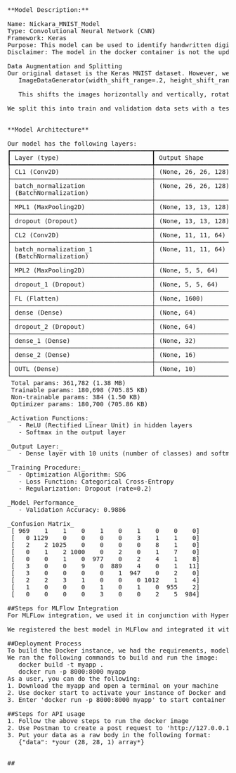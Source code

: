 <pre>
**Model Description:**

Name: Nickara_MNIST_Model
Type: Convolutional Neural Network (CNN)
Framework: Keras
Purpose: This model can be used to identify handwritten digits. The model was trained using data augmentation, making it more resilient against imperfect data.
Disclaimer: The model in the docker container is not the updated version. The model in this repository has an                    accuracy of 98.86% and the model in the docker container has an accuracy of 96.66%

Data Augmentation and Splitting
Our original dataset is the Keras MNIST dataset. However, we used ImageDataGenerator to augment the images. Our settings are as follows:
   ImageDataGenerator(width_shift_range=.2, height_shift_range=.2, rotation_range=15, fill_mode='constant',rescale=1./255, zoom_range=[.75,2])

   This shifts the images horizontally and vertically, rotates them a little, zooms in and out of them, and recales the images to grayscale.

We split this into train and validation data sets with a test_size of 0.2, shuffle=True, and stratifying on the labels.


**Model Architecture**

Our model has the following layers:
┏━━━━━━━━━━━━━━━━━━━━━━━━━━━━━━━━━━━━━━┳━━━━━━━━━━━━━━━━━━━━━━━━━━━━━┳━━━━━━━━━━━━━━━━━┓
┃ Layer (type)                         ┃ Output Shape                ┃         Param # ┃
┡━━━━━━━━━━━━━━━━━━━━━━━━━━━━━━━━━━━━━━╇━━━━━━━━━━━━━━━━━━━━━━━━━━━━━╇━━━━━━━━━━━━━━━━━┩
│ CL1 (Conv2D)                         │ (None, 26, 26, 128)         │           1,280 │
├──────────────────────────────────────┼─────────────────────────────┼─────────────────┤
│ batch_normalization                  │ (None, 26, 26, 128)         │             512 │
│ (BatchNormalization)                 │                             │                 │
├──────────────────────────────────────┼─────────────────────────────┼─────────────────┤
│ MPL1 (MaxPooling2D)                  │ (None, 13, 13, 128)         │               0 │
├──────────────────────────────────────┼─────────────────────────────┼─────────────────┤
│ dropout (Dropout)                    │ (None, 13, 13, 128)         │               0 │
├──────────────────────────────────────┼─────────────────────────────┼─────────────────┤
│ CL2 (Conv2D)                         │ (None, 11, 11, 64)          │          73,792 │
├──────────────────────────────────────┼─────────────────────────────┼─────────────────┤
│ batch_normalization_1                │ (None, 11, 11, 64)          │             256 │
│ (BatchNormalization)                 │                             │                 │
├──────────────────────────────────────┼─────────────────────────────┼─────────────────┤
│ MPL2 (MaxPooling2D)                  │ (None, 5, 5, 64)            │               0 │
├──────────────────────────────────────┼─────────────────────────────┼─────────────────┤
│ dropout_1 (Dropout)                  │ (None, 5, 5, 64)            │               0 │
├──────────────────────────────────────┼─────────────────────────────┼─────────────────┤
│ FL (Flatten)                         │ (None, 1600)                │               0 │
├──────────────────────────────────────┼─────────────────────────────┼─────────────────┤
│ dense (Dense)                        │ (None, 64)                  │         102,464 │
├──────────────────────────────────────┼─────────────────────────────┼─────────────────┤
│ dropout_2 (Dropout)                  │ (None, 64)                  │               0 │
├──────────────────────────────────────┼─────────────────────────────┼─────────────────┤
│ dense_1 (Dense)                      │ (None, 32)                  │           2,080 │
├──────────────────────────────────────┼─────────────────────────────┼─────────────────┤
│ dense_2 (Dense)                      │ (None, 16)                  │             528 │
├──────────────────────────────────────┼─────────────────────────────┼─────────────────┤
│ OUTL (Dense)                         │ (None, 10)                  │             650 │
└──────────────────────────────────────┴─────────────────────────────┴─────────────────┘
 Total params: 361,782 (1.38 MB)
 Trainable params: 180,698 (705.85 KB)
 Non-trainable params: 384 (1.50 KB)
 Optimizer params: 180,700 (705.86 KB)

_Activation Functions:_
   - ReLU (Rectified Linear Unit) in hidden layers
   - Softmax in the output layer

_Output Layer:_
   - Dense layer with 10 units (number of classes) and softmax activation function

_Training Procedure:_
   - Optimization Algorithm: SDG
   - Loss Function: Categorical Cross-Entropy
   - Regularization: Dropout (rate=0.2)

_Model Performance_
   - Validation Accuracy: 0.9886
   
_Confusion Matrix_
 [ 969    1    1    0    1    0    1    0    0    0]
 [   0 1129    0    0    0    0    3    1    1    0]
 [   2    2 1025    0    0    0    0    8    1    0]
 [   0    1    2 1000    0    2    0    1    7    0]
 [   0    0    1    0  977    0    2    4    1    8]
 [   3    0    0    9    0  889    4    0    1   11]
 [   3    0    0    0    0    1  947    0    2    0]
 [   2    2    3    1    0    0    0 1012    1    4]
 [   1    0    0    0    1    0    1    0  955    2]
 [   0    0    0    0    3    0    0    2    5  984]

##Steps for MLFlow Integration
For MLFLow integration, we used it in conjunction with HyperOpt. Our search space was on the dropout rate, activation functions for the convolution layers, and the size of the convolution layers. We did 5 evalutions and found that the above architecture without the additional dropouts after the convolution layers performed the best. However, by adding more dropouts we got better results.

We registered the best model in MLFlow and integrated it with FastAPI

##Deployment Process
To build the Docker instance, we had the requirements, model files logged with MLFlow locally, dockerfile, and app code in a folder. 
We ran the following commands to build and run the image:
   docker build -t myapp .
   docker run -p 8000:8000 myapp
As a user, you can do the following:
1. Download the myapp and open a terminal on your machine
2. Use docker start to activate your instance of Docker and run 'docker ps -a' to verify you have downloaded the container
3. Enter 'docker run -p 8000:8000 myapp' to start container and the image

##Steps for API usage
1. Follow the above steps to run the docker image
2. Use Postman to create a post request to 'http://127.0.0.1:8000/predict'
3. Put your data as a raw body in the following format:
   {"data": *your (28, 28, 1) array*}


##
</pre>

